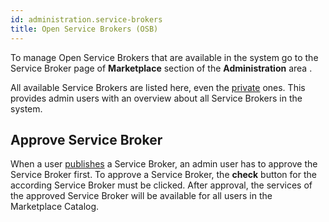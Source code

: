 ```yaml
---
id: administration.service-brokers
title: Open Service Brokers (OSB)
---
```


To manage Open Service Brokers that are available in the system go to the Service Broker page of **Marketplace** section of the **Administration** area .

All available Service Brokers are listed here, even the [private](meshstack.OSBServicesPlatform.development#register-your-service-broker) ones. This provides admin users with an overview about all Service Brokers in the system.

## Approve Service Broker

When a user [publishes](meshstack.OSBServicesPlatform.development#publish-your-service-broker) a Service Broker, an admin user has to approve the Service Broker first. To approve a Service Broker, the **check** button for the according Service Broker must be clicked. After approval, the services of the approved Service Broker will be available for all users in the Marketplace Catalog.

